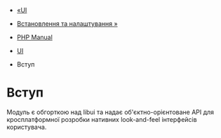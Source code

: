 - [«UI](book.ui.md)
- [Встановлення та налаштування »](ui.setup.md)

- [PHP Manual](index.md)
- [UI](book.ui.md)
-   Вступ

# Вступ

Модуль є обгорткою над libui та надає
об'єктно-орієнтоване API для кросплатформної розробки нативних
look-and-feel інтерфейсів користувача.
